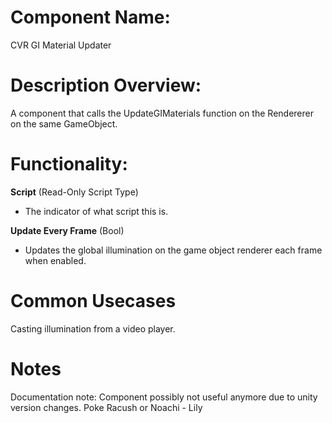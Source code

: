 
  
# Component Name:

CVR GI Material Updater

# Description Overview:

A component that calls the UpdateGIMaterials function on the Rendererer on the same GameObject.

# Functionality:

**Script** (Read-Only Script Type)

- The indicator of what script this is.

**Update Every Frame** (Bool)

- Updates the global illumination on the game object renderer each frame when enabled.

# Common Usecases

Casting illumination from a video player.

# Notes

Documentation note: Component possibly not useful anymore due to unity version changes. Poke Racush or Noachi - Lily